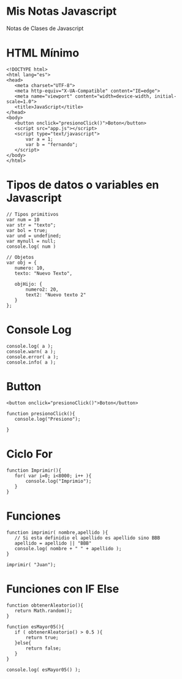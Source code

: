 # Mis Notas Javascript
Notas de Clases de Javascript

# HTML Mínimo
 ```
<!DOCTYPE html>
<html lang="es">
<head>
    <meta charset="UTF-8">
    <meta http-equiv="X-UA-Compatible" content="IE=edge">
    <meta name="viewport" content="width=device-width, initial-scale=1.0">
    <title>JavaScript</title>
</head>
<body>
    <button onclick="presionoClick()">Boton</button>
    <script src="app.js"></script>
    <script type="text/javascript">
        var a = 1;
        var b = "fernando";
    </script>
</body>
</html>
 ```
 
# Tipos de datos o variables en Javascript
 ```
// Tipos primitivos
var num = 10
var str = "texto";
var bol = true;
var und = undefined;
var mynull = null;
console.log( num )

// Objetos
var obj = {
    numero: 10,
    texto: "Nuevo Texto",

    objHijo: {
        numero2: 20,
        text2: "Nuevo texto 2"
    }
};
 ```




# Console Log
 ```
console.log( a );
console.warn( a );
console.error( a );
console.info( a );
 ```

 # Button
 ```
 <button onclick="presionoClick()">Boton</button>
 
 function presionoClick(){
    console.log("Presiono");

}
 ```
 
 # Ciclo For
 ```
 function Imprimir(){
    for( var i=0; i<8000; i++ ){
        console.log("Imprimio");
    }
}
 ```
 
 
# Funciones
 ```
 function imprimir( nombre,apellido ){
    // Si esta definidio el apellido es apellido sino BBB
    apellido = apellido || "BBB"
    console.log( nombre + " " + apellido );
}

imprimir( "Juan");
 ```

# Funciones con IF Else
 ```
function obtenerAleatorio(){
    return Math.random();
}

function esMayor05(){
    if ( obtenerAleatorio() > 0.5 ){
        return true;
    }else{
        return false;
    }
}

console.log( esMayor05() );
 ```
